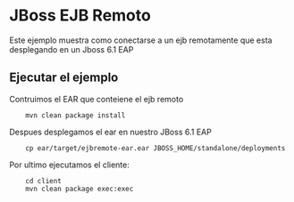 JBoss EJB Remoto
======================

Este ejemplo muestra como conectarse a un ejb remotamente que esta desplegando en un Jboss 6.1 EAP 

Ejecutar el ejemplo
-------------------
		
Contruimos el EAR que conteiene el ejb remoto

        mvn clean package install	
		
Despues desplegamos el ear en nuestro JBoss 6.1 EAP

		cp ear/target/ejbremote-ear.ear JBOSS_HOME/standalone/deployments

Por ultimo ejecutamos el cliente:

		cd client
		mvn clean package exec:exec
